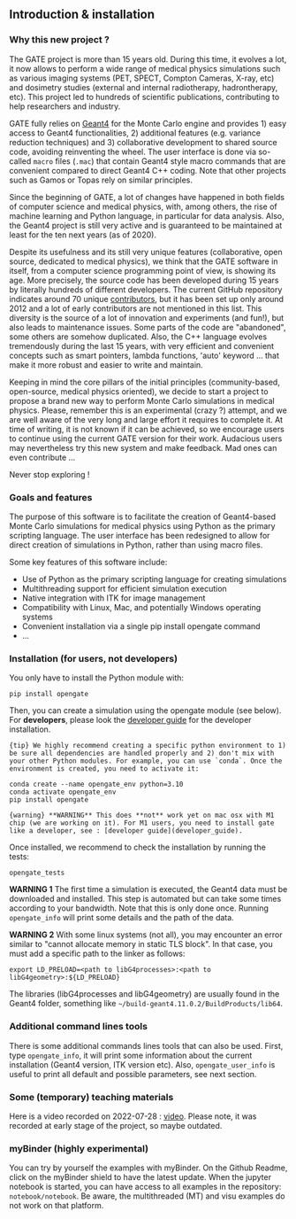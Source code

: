 ## Introduction & installation

### Why this new project ?

The GATE project is more than 15 years old. During this time, it evolves a lot, it now allows to perform a wide range of medical physics simulations such as various imaging systems (PET, SPECT, Compton Cameras, X-ray, etc) and dosimetry studies (external and internal radiotherapy, hadrontherapy, etc). This project led to hundreds of scientific publications, contributing to help researchers and industry.

GATE fully relies on [Geant4](http://www.geant4.org) for the Monte Carlo engine and provides 1) easy access to Geant4 functionalities, 2) additional features (e.g. variance reduction techniques) and 3) collaborative development to shared source code, avoiding reinventing the wheel. The user interface is done via so-called `macro` files (`.mac`) that contain Geant4 style macro commands that are convenient compared to direct Geant4 C++ coding. Note that other projects such as Gamos or Topas rely on similar principles.

Since the beginning of GATE, a lot of changes have happened in both fields of computer science and medical physics, with, among others, the rise of machine learning and Python language, in particular for data analysis. Also, the Geant4 project is still very active and is guaranteed to be maintained at least for the ten next years (as of 2020).

Despite its usefulness and its still very unique features (collaborative, open source, dedicated to medical physics), we think that the GATE software in itself, from a computer science programming point of view, is showing its age. More precisely, the source code has been developed during 15 years by literally hundreds of different developers. The current GitHub repository indicates around 70 unique [contributors](https://github.com/OpenGATE/Gate/blob/develop/AUTHORS), but it has been set up only around 2012 and a lot of early contributors are not mentioned in this list. This diversity is the source of a lot of innovation and experiments (and fun!), but also leads to maintenance issues. Some parts of the code are "abandoned", some others are somehow duplicated. Also, the C++ language evolves tremendously during the last 15 years, with very efficient and convenient concepts such as smart pointers, lambda functions, 'auto' keyword ... that make it more robust and easier to write and maintain.

Keeping in mind the core pillars of the initial principles (community-based, open-source, medical physics oriented), we decide to start a project to propose a brand new way to perform Monte Carlo simulations in medical physics. Please, remember this is an experimental (crazy ?) attempt, and we are well aware of the very long and large effort it requires to complete it. At time of writing, it is not known if it can be achieved, so we encourage users to continue using the current GATE version for their work. Audacious users may nevertheless try this new system and make feedback. Mad ones can even contribute ...

Never stop exploring !

### Goals and features

[//]: # (The main goal of this project is to provide easy and flexible way to create Geant4-based Monte Carlo simulations for **medical physics**. User interface is completely renewed so that simulations are no more created from macro files but directly in Python.)
[//]: # (Features:)
[//]: # (- Python as 'macro' language)
[//]: # (- Multithreading)
[//]: # (- Native ITK image management)
[//]: # (- Run on linux, mac &#40;and potentially, windows&#41;)
[//]: # (- Install with one command &#40;`pip install opengate`&#41;)

The purpose of this software is to facilitate the creation of Geant4-based Monte Carlo simulations for medical physics using Python as the primary scripting language. The user interface has been redesigned to allow for direct creation of simulations in Python, rather than using macro files.

Some key features of this software include:

- Use of Python as the primary scripting language for creating simulations
- Multithreading support for efficient simulation execution
- Native integration with ITK for image management
- Compatibility with Linux, Mac, and potentially Windows operating systems
- Convenient installation via a single pip install opengate command
- ...


### Installation (for users, not developers)

You only have to install the Python module with:

    pip install opengate

Then, you can create a simulation using the opengate module (see below). For **developers**, please look the [developer guide](developer_guide) for the developer installation.

```{tip} We highly recommend creating a specific python environment to 1) be sure all dependencies are handled properly and 2) don't mix with your other Python modules. For example, you can use `conda`. Once the environment is created, you need to activate it:```

    conda create --name opengate_env python=3.10
    conda activate opengate_env
    pip install opengate


```{warning} **WARNING** This does **not** work yet on mac osx with M1 chip (we are working on it). For M1 users, you need to install gate like a developer, see : [developer guide](developer_guide). ```

Once installed, we recommend to check the installation by running the tests:

    opengate_tests

**WARNING 1** The first time a simulation is executed, the Geant4 data must be downloaded and installed. This step is automated but can take some times according to your bandwidth. Note that this is only done once. Running `opengate_info` will print some details and the path of the data.

**WARNING 2** With some linux systems (not all), you may encounter an error similar to "cannot allocate memory in static TLS block". In that case, you must add a specific path to the linker as follows:

    export LD_PRELOAD=<path to libG4processes>:<path to libG4geometry>:${LD_PRELOAD}

The libraries (libG4processes and libG4geometry) are usually found in the Geant4 folder, something like ```~/build-geant4.11.0.2/BuildProducts/lib64```.

### Additional command lines tools

There is some additional commands lines tools that can also be used. First, type ```opengate_info```, it will print some information about the current installation (Geant4 version, ITK version etc). Also, ```opengate_user_info``` is useful to print all default and possible parameters, see next section.

### Some (temporary) teaching materials

Here is a video recorded on 2022-07-28 : [video](https://drive.google.com/file/d/1fdqmzhX0DFZUIO4Ds0PQZ-44obCqWb8R/view?usp=sharing). Please note, it was recorded at early stage of the project, so maybe outdated.

### myBinder (highly experimental)

You can try by yourself the examples with myBinder. On the Github Readme, click on the myBinder shield to have the latest update. When the jupyter notebook is started, you can have access to all examples in the repository: `notebook/notebook`. Be aware, the multithreaded (MT) and visu examples do not work on that platform.

